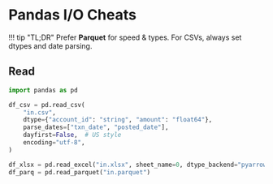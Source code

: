 # Pandas I/O Cheats

!!! tip "TL;DR"
    Prefer **Parquet** for speed & types. For CSVs, always set dtypes and date parsing.

## Read
```python
import pandas as pd

df_csv = pd.read_csv(
    "in.csv",
    dtype={"account_id": "string", "amount": "float64"},
    parse_dates=["txn_date", "posted_date"],
    dayfirst=False,  # US style
    encoding="utf-8",
)

df_xlsx = pd.read_excel("in.xlsx", sheet_name=0, dtype_backend="pyarrow")
df_parq = pd.read_parquet("in.parquet")
